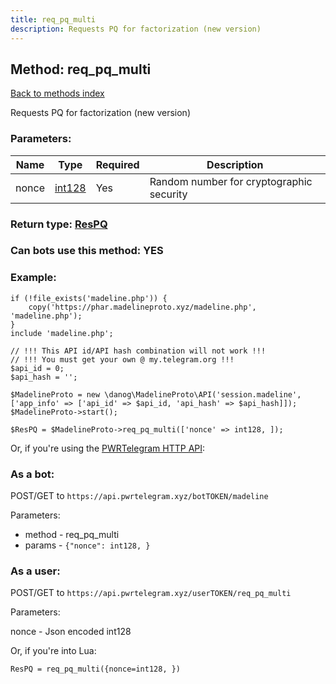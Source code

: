 ```yaml
---
title: req_pq_multi
description: Requests PQ for factorization (new version)
---
```

## Method: req\_pq\_multi  
[Back to methods index](index.md)


Requests PQ for factorization (new version)

### Parameters:

| Name     |    Type       | Required | Description |
|----------|---------------|----------|-------------|
|nonce|[int128](../types/int128.md) | Yes|Random number for cryptographic security|


### Return type: [ResPQ](../types/ResPQ.md)

### Can bots use this method: **YES**


### Example:


```
if (!file_exists('madeline.php')) {
    copy('https://phar.madelineproto.xyz/madeline.php', 'madeline.php');
}
include 'madeline.php';

// !!! This API id/API hash combination will not work !!!
// !!! You must get your own @ my.telegram.org !!!
$api_id = 0;
$api_hash = '';

$MadelineProto = new \danog\MadelineProto\API('session.madeline', ['app_info' => ['api_id' => $api_id, 'api_hash' => $api_hash]]);
$MadelineProto->start();

$ResPQ = $MadelineProto->req_pq_multi(['nonce' => int128, ]);
```

Or, if you're using the [PWRTelegram HTTP API](https://pwrtelegram.xyz):

### As a bot:

POST/GET to `https://api.pwrtelegram.xyz/botTOKEN/madeline`

Parameters:

* method - req_pq_multi
* params - `{"nonce": int128, }`



### As a user:

POST/GET to `https://api.pwrtelegram.xyz/userTOKEN/req_pq_multi`

Parameters:

nonce - Json encoded int128




Or, if you're into Lua:

```
ResPQ = req_pq_multi({nonce=int128, })
```

